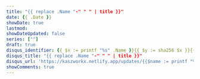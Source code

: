 ```yaml
---
title: "{{ replace .Name "-" " " | title }}"
date: {{ .Date }}
showDate: true
lastmod: 
showDateUpdated: false
series: [""]
draft: true
disqus_identifier: {{ $x := printf "%s" .Name }}{{ $y := sha256 $x }}{{ crypto.FNV32a $y }}
disqus_title: "{{ replace .Name "-" " " | title }}"
disqus_url: 'https://kaszworkx.netlify.app/updates/{{$name := printf "%s" .Name}}{{ urlize $name | lower }}'
showComments: true
---
```


